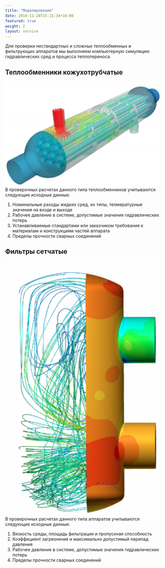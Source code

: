 ```yaml
---
title: "Моделирование"
date: 2018-11-28T15:15:34+10:00
featured: true
weight: 2
layout: service
---
```


Для проверки нестандартных и сложных теплообменных и фильтрующих аппаратов мы выполняем компьютерную симуляцию гидравлических сред и процесса теплопереноса.

## Теплообменники кожухотрубчатые
![horizontal cooler simulation](/images/horizontal-cooler-simulation.svg)
В проверочных расчетах данного типа теплообменников учитываются следующие исходные данные:

1. Номинальные раходы жидких сред, их типы, тепмературные значения на входе и выходе
2. Рабочее давление в системе, допустимые значения гидравлических потерь
3. Устанавливаемые стандартами или заказчиком требования к материалам и конструкциям частей аппарата
4. Пределы прочности сварных соединений


## Фильтры сетчатые
![vertical filter simulation](/images/vertical-filter-simulation.svg)
В проверочных расчетах данного типа аппаратов учитываются следующие исходные данные:

1. Вязкость среды, площадь фильтрации и пропускная способность
2. Коэффициент загрязнения и максимально допустимый перепад давления
3. Рабочее давление в системе, допустимые значения гидравлических потерь
4. Пределы прочности сварных соединений

